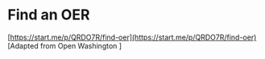 # Find an OER

[https://start.me/p/QRDO7R/find-oer](https://start.me/p/QRDO7R/find-oer) \[Adapted from Open Washington \]



